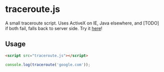 # traceroute.js
A small traceroute script. Uses ActiveX on IE, Java elsewhere, and [TODO] if both fail, falls back to server side. Try it [here](http://myfreeweb.github.com/traceroute.js)!

## Usage
```html
<script src="traceroute.js"></script>
```
```javascript
console.log(traceroute('google.com'));
```